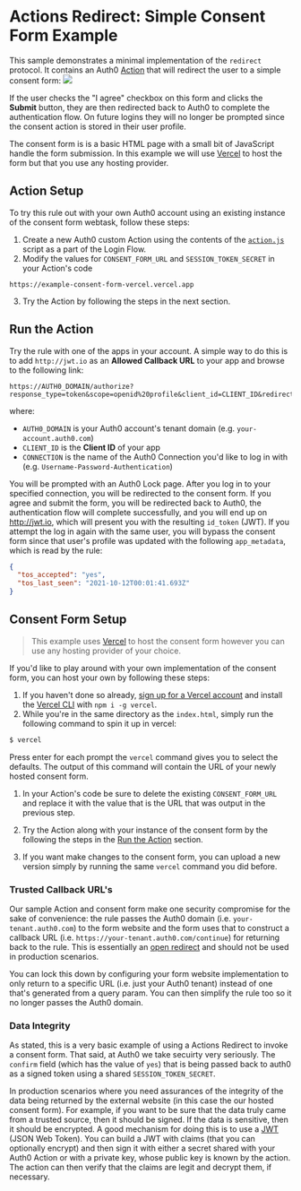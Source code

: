 # Actions Redirect: Simple Consent Form Example

This sample demonstrates a minimal implementation of the `redirect` protocol. It contains an Auth0 [Action](http://auth0.com/docs/actions) that will redirect the user to a simple consent form:
![](https://user-images.githubusercontent.com/351957/136874473-152e30a5-91b1-4e17-8a8a-9e6a76fd666e.png)

If the user checks the "I agree" checkbox on this form and clicks the **Submit** button, they are then redirected back to Auth0 to complete the authentication flow. On future logins they will no longer be prompted since the consent action is stored in their user profile.

The consent form is is a basic HTML page with a small bit of JavaScript handle the form submission. In this example we will use [Vercel](https://vercel.com/) to host the form but that you use any hosting provider. 

## Action Setup

To try this rule out with your own Auth0 account using an existing instance of the consent form webtask, follow these steps:

1. Create a new Auth0 custom Action using the contents of the [`action.js`](action.js) script as a part of the Login Flow.
2. Modify the values for `CONSENT_FORM_URL` and `SESSION_TOKEN_SECRET` in your Action's code
```
https://example-consent-form-vercel.vercel.app
```

3. Try the Action by following the steps in the next section.

## Run the Action

Try the rule with one of the apps in your account. A simple way to do this is to add `http://jwt.io` as an **Allowed Callback URL** to your app and browse to the following link:  
```
https://AUTH0_DOMAIN/authorize?response_type=token&scope=openid%20profile&client_id=CLIENT_ID&redirect_uri=http://jwt.io&connection=CONNECTION
```

where:
* `AUTH0_DOMAIN` is your Auth0 account's tenant domain (e.g. `your-account.auth0.com`)
* `CLIENT_ID` is the **Client ID** of your app
* `CONNECTION` is the name of the Auth0 Connection you'd like to log in with (e.g. `Username-Password-Authentication`)

You will be prompted with an Auth0 Lock page. After you log in to your specified connection, you will be redirected to the consent form. If you agree and submit the form, you will be redirected back to Auth0, the authentication flow will complete successfully, and you will end up on http://jwt.io, which will present you with the resulting `id_token` (JWT). If you attempt the log in again with the same user, you will bypass the consent form since that user's profile was updated with the following `app_metadata`, which is read by the rule:

```json
{
  "tos_accepted": "yes",
  "tos_last_seen": "2021-10-12T00:01:41.693Z"
}
```

## Consent Form Setup

> This example uses [Vercel](https://vercel.com/) to host the consent form however you can use any hosting provider of your choice. 

If you'd like to play around with your own implementation of the consent form, you can host your own by following these steps:

1. If you haven't done so already, [sign up for a Vercel account](https://vercel.com/signup) and install the [Vercel CLI](https://github.com/vercel/vercel/tree/main/packages/cli) with `npm i -g vercel`. 
1. While you're in the same directory as the `index.html`, simply run the following command to spin it up in vercel:  
  ```bash
  $ vercel
  ```

Press enter for each prompt the `vercel` command gives you to select the defaults. The output of this command will contain the URL of your newly hosted consent form.

1. In your Action's code be sure to delete the existing `CONSENT_FORM_URL` and replace it with the value that is the URL that was output in the previous step.

1. Try the Action along with your instance of the consent form by the following the steps in the [Run the Action](#run-the-action) section.

1. If you want make changes to the consent form, you can upload a new version simply by running the same `vercel` command you did before.

### Trusted Callback URL's

Our sample Action and consent form make one security compromise for the sake of convenience: the rule passes the Auth0 domain (i.e. `your-tenant.auth0.com`) to the form website and the form uses that to construct a callback URL (i.e. `https://your-tenant.auth0.com/continue`) for returning back to the rule. This is essentially an [open redirect](https://www.owasp.org/index.php/Unvalidated_Redirects_and_Forwards_Cheat_Sheet) and should not be used in production scenarios.

You can lock this down by configuring your form website implementation to only return to a specific URL (i.e. just your Auth0 tenant) instead of one that's generated from a query param. You can then simplify the rule too so it no longer passes the Auth0 domain.

### Data Integrity

As stated, this is a very basic example of using a Actions Redirect to invoke a consent form. That said, at Auth0 we take secuirty very seriously. The `confirm` field (which has the value of `yes`) that is being passed back to auth0 as a signed token using a shared `SESSION_TOKEN_SECRET`.

In production scenarios where you need assurances of the integrity of the data being returned by the external website (in this case the our hosted consent form). For example, if you want to be sure that the data truly came from a trusted source, then it should be signed. If the data is sensitive, then it should be encrypted. A good mechanism for doing this is to use a [JWT](http://jwt.io/) (JSON Web Token). You can build a JWT with claims (that you can optionally encrypt) and then sign it with either a secret shared with your Auth0 Action or with a private key, whose public key is known by the action. The action can then verify that the claims are legit and decrypt them, if necessary.
